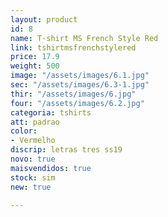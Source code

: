 ```yaml
---
layout: product
id: 8
name: T-shirt MS French Style Red
link: tshirtmsfrenchstylered
price: 17.9
weight: 500
image: "/assets/images/6.1.jpg"
sec: "/assets/images/6.3-1.jpg"
thir: "/assets/images/6.jpg"
four: "/assets/images/6.2.jpg"
categoria: tshirts
att: padrao
color:
- Vermelho
discrip: letras tres ss19
novo: true
maisvendidos: true
stock: sim
new: true

---
```

